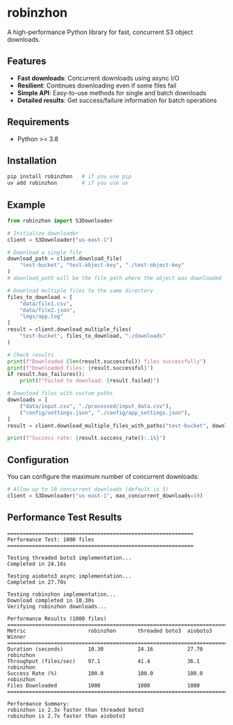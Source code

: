 # robinzhon

A high-performance Python library for fast, concurrent S3 object downloads.

## Features

- **Fast downloads**: Concurrent downloads using async I/O
- **Resilient**: Continues downloading even if some files fail
- **Simple API**: Easy-to-use methods for single and batch downloads
- **Detailed results**: Get success/failure information for batch operations

## Requirements

- Python >= 3.8

## Installation

```bash
pip install robinzhon   # if you use pip
uv add robinzhon        # if you use uv
```

## Example

```python
from robinzhon import S3Downloader

# Initialize downloader
client = S3Downloader("us-east-1")

# Download a single file
download_path = client.download_file(
    "test-bucket", "test-object-key", "./test-object-key"
)
# download_path will be the file path where the object was downloaded

# Download multiple files to the same directory
files_to_download = [
    "data/file1.csv",
    "data/file2.json",
    "logs/app.log"
]
result = client.download_multiple_files(
    "test-bucket", files_to_download, "./downloads"
)

# Check results
print(f"Downloaded {len(result.successful)} files successfully")
print(f"Downloaded files: {result.successful}")
if result.has_failures():
    print(f"Failed to download: {result.failed}")

# Download files with custom paths
downloads = [
    ("data/input.csv", "./processed/input_data.csv"),
    ("config/settings.json", "./config/app_settings.json"),
]
result = client.download_multiple_files_with_paths("test-bucket", downloads)

print(f"Success rate: {result.success_rate():.1%}")
```

## Configuration

You can configure the maximum number of concurrent downloads:

```python
# Allow up to 10 concurrent downloads (default is 5)
client = S3Downloader("us-east-1", max_concurrent_downloads=10)
```

## Performance Test Results

```text
============================================================
Performance Test: 1000 files
============================================================

Testing threaded boto3 implementation...
Completed in 24.16s

Testing aioboto3 async implementation...
Completed in 27.70s

Testing robinzhon implementation...
Download completed in 10.30s
Verifying robinzhon downloads...

Performance Results (1000 files)
================================================================================
Metric                    robinzhon       threaded boto3  aioboto3        Winner
================================================================================
Duration (seconds)        10.30           24.16           27.70           robinzhon
Throughput (files/sec)    97.1            41.4            36.1            robinzhon
Success Rate (%)          100.0           100.0           100.0           robinzhon
Files Downloaded          1000            1000            1000
================================================================================

Performance Summary:
robinzhon is 2.3x faster than threaded boto3
robinzhon is 2.7x faster than aioboto3
```
